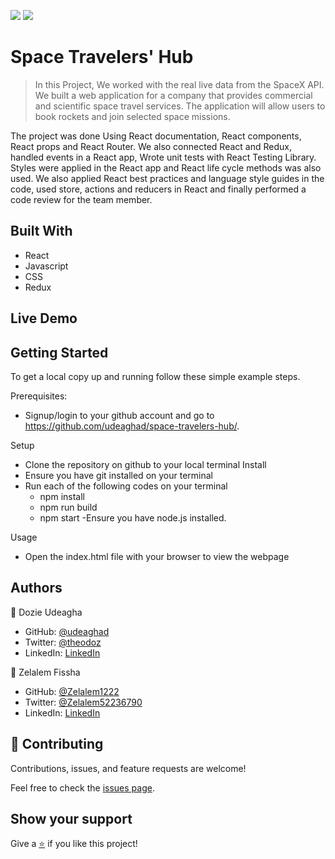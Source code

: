 [![](https://img.shields.io/badge/Microverse-Dozie%20Udeagha-blueviolet)](https://github.com/udeaghad)
[![](https://img.shields.io/badge/Microverse-Zelalem%20Fissha-blueviolet)](https://github.com/Zelalem1222)
# Space Travelers' Hub

>In this Project, We worked with the real live data from the SpaceX API. We built a web application for a company that provides commercial and scientific space travel services. The application will allow users to book rockets and join selected space missions.

The project was done Using React documentation, React components, React props and React Router. We also connected React and Redux, handled events in a React app, Wrote unit tests with React Testing Library. Styles were applied in the React app and React life cycle methods was also used. We also applied React best practices and language style guides in the code, used store, actions and reducers in React and finally performed a code review for the team member.

## Built With

- React
- Javascript
- CSS
- Redux
## Live Demo



## Getting Started

To get a local copy up and running follow these simple example steps.


Prerequisites: 
   - Signup/login to your github account and go to https://github.com/udeaghad/space-travelers-hub/.
   
Setup
   - Clone the repository on github to your local terminal
Install
   - Ensure you have git installed on your terminal
   - Run each of the following codes on your terminal
      -  npm install
      -  npm run build
      -  npm start
   -Ensure you have node.js installed.
  
Usage
   - Open the index.html file with your browser to view the webpage

## Authors

👤 Dozie Udeagha

- GitHub: [@udeaghad](https://github.com/udeaghad)
- Twitter: [@theodoz](https://twitter.com/theodoz)
- LinkedIn: [LinkedIn](https://www.linkedin.com/in/dozie-udeagha/)

👤 Zelalem Fissha

- GitHub: [@Zelalem1222](https://github.com/Zelalem1222)
- Twitter: [@Zelalem52236790](https://twitter.com/Zelalem52236790)
- LinkedIn: [LinkedIn](https://www.linkedin.com/in/zelalem-fissha-52b093231/)

## 🤝 Contributing

Contributions, issues, and feature requests are welcome!

Feel free to check the [issues page](https://github.com/udeaghad/space-travelers-hub/issues).

## Show your support

Give a [⭐️](https://github.com/udeaghad/space-travelers-hub/stargazers) if you like this project!

